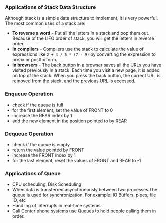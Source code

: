 ### Applications of Stack Data Structure

Although stack is a simple data structure to implement, it is very powerful. The most common uses of a stack are:

-   **To reverse a word** - Put all the letters in a stack and pop them out. Because of the LIFO order of stack, you will get the letters in reverse order.
-   **In compilers** - Compilers use the stack to calculate the value of expressions like `2 + 4 / 5 * (7 - 9)` by converting the expression to prefix or postfix form.
-   **In browsers** - The back button in a browser saves all the URLs you have visited previously in a stack. Each time you visit a new page, it is added on top of the stack. When you press the back button, the current URL is removed from the stack, and the previous URL is accessed.

### Enqueue Operation

-   check if the queue is full
-   for the first element, set the value of FRONT to 0
-   increase the REAR index by 1
-    add the new element in the position pointed to by REAR

### Dequeue Operation

-   check if the queue is empty
-   return the value pointed by FRONT
-   increase the FRONT index by 1
-   for the last element, reset the values of FRONT and REAR to -1

### Applications of Queue

-   CPU scheduling, Disk Scheduling
-   When data is transferred asynchronously between two processes.The queue is used for synchronization. For example: IO Buffers, pipes, file IO, etc
-   Handling of interrupts in real-time systems.
-   Call Center phone systems use Queues to hold people calling them in order.